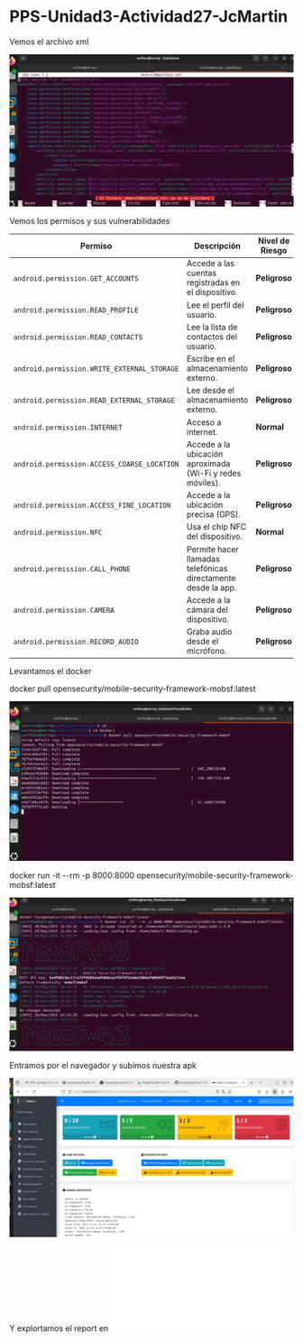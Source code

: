 # PPS-Unidad3-Actividad27-JcMartin

Vemos el archivo xml

![](Imagenes/apk1.png)


Vemos los permisos y sus vulnerabilidades


| Permiso                                     | Descripción                                                   | Nivel de Riesgo |
| ------------------------------------------- | ------------------------------------------------------------- | --------------- |
| `android.permission.GET_ACCOUNTS`           | Accede a las cuentas registradas en el dispositivo.           | **Peligroso**   |
| `android.permission.READ_PROFILE`           | Lee el perfil del usuario.                                    | **Peligroso**   |
| `android.permission.READ_CONTACTS`          | Lee la lista de contactos del usuario.                        | **Peligroso**   |
| `android.permission.WRITE_EXTERNAL_STORAGE` | Escribe en el almacenamiento externo.                         | **Peligroso**   |
| `android.permission.READ_EXTERNAL_STORAGE`  | Lee desde el almacenamiento externo.                          | **Peligroso**   |
| `android.permission.INTERNET`               | Acceso a internet.                                            | **Normal**      |
| `android.permission.ACCESS_COARSE_LOCATION` | Accede a la ubicación aproximada (Wi-Fi y redes móviles).     | **Peligroso**   |
| `android.permission.ACCESS_FINE_LOCATION`   | Accede a la ubicación precisa (GPS).                          | **Peligroso**   |
| `android.permission.NFC`                    | Usa el chip NFC del dispositivo.                              | **Normal**      |
| `android.permission.CALL_PHONE`             | Permite hacer llamadas telefónicas directamente desde la app. | **Peligroso**   |
| `android.permission.CAMERA`                 | Accede a la cámara del dispositivo.                           | **Peligroso**   |
| `android.permission.RECORD_AUDIO`           | Graba audio desde el micrófono.                               | **Peligroso**   |

Levantamos el docker

docker pull opensecurity/mobile-security-framework-mobsf:latest

![](Imagenes/apk2.png)

docker run -it --rm -p 8000:8000 opensecurity/mobile-security-framework-mobsf:latest

![](Imagenes/apk3.png)

Entramos por el navegador y subimos nuestra apk


![](Imagenes/apk4.png)


Y explortamos el report en ![pdf](report_apk_privaa_jc.pdf)


